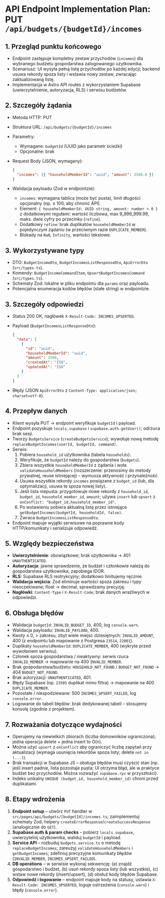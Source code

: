 # API Endpoint Implementation Plan: PUT `/api/budgets/{budgetId}/incomes`

## 1. Przegląd punktu końcowego

- Endpoint zastępuje kompletny zestaw przychodów (`incomes`) dla wybranego budżetu gospodarstwa zalogowanego użytkownika.
- Scenariusz: UI wysyła pełną listę przychodów po każdej edycji; backend usuwa rekordy spoza listy i wstawia nowy zestaw, zwracając zaktualizowaną listę.
- Implementacja w Astro API routes z wykorzystaniem Supabase (uwierzytelnienie, autoryzacja, RLS) i serwisu budżetów.

## 2. Szczegóły żądania

- Metoda HTTP: PUT
- Struktura URL: `/api/budgets/{budgetId}/incomes`
- Parametry:
  - Wymagane: `budgetId` (UUID jako parametr ścieżki)
  - Opcjonalne: brak
- Request Body (JSON, wymagany):

  ```json
  {
    "incomes": [{ "householdMemberId": "uuid", "amount": 3500.0 }]
  }
  ```

- Walidacja payloadu (Zod w endpointzie):
  - `incomes`: wymagana tablica (może być pusta), limit długości opcjonalny (np. ≤ 100, aby chronić API).
  - Element: `{ householdMemberId: UUID string, amount: number > 0 }` z dodatkowymi regułami: wartość liczbowa, max 9_999_999.99, maks. dwie cyfry po przecinku (`refine`).
  - Dodatkowy `refine`: brak duplikatów `householdMemberId` w pojedynczym żądaniu (w przeciwnym razie `DUPLICATE_MEMBER`).
  - Blokady na `NaN`, `Infinity`, wartości tekstowe.

## 3. Wykorzystywane typy

- DTO: `BudgetIncomeDto`, `BudgetIncomesListResponseDto`, `ApiErrorDto` (`src/types.ts`).
- Komendy: `BudgetIncomeCommandItem`, `UpsertBudgetIncomesCommand` (`src/types.ts`).
- Schematy Zod: lokalne w pliku endpointu dla `params` oraz payloadu.
- Potencjalna enumeracja kodów błędów (stałe string) w endpointzie.

## 3. Szczegóły odpowiedzi

- Status 200 OK, nagłówek `X-Result-Code: INCOMES_UPSERTED`.
- Payload (`BudgetIncomesListResponseDto`):

  ```json
  {
    "data": [
      {
        "id": "uuid",
        "householdMemberId": "uuid",
        "amount": 3500,
        "createdAt": "ISO",
        "updatedAt": "ISO"
      }
    ]
  }
  ```

- Błędy (JSON `ApiErrorDto` z `Content-Type: application/json; charset=utf-8`).

## 4. Przepływ danych

- Klient wysyła PUT → endpoint weryfikuje `budgetId` i payload.
- Endpoint pozyskuje `locals.supabase` i `supabase.auth.getUser()`; odrzuca brak sesji.
- Tworzy `BudgetsService` (`createBudgetsService`); wywołuje nową metodę `replaceBudgetIncomes(userId, budgetId, command)`.
- Serwis:
  1. Pobiera `household_id` użytkownika (tabela `households`).
  2. Weryfikuje, że `budgetId` należy do gospodarstwa (`budgets`).
  3. Zbiera wszystkie `householdMemberId` z żądania i woła `validateHouseholdMembers` (rozszerzenie: przenosimy do metody prywatnej, reuse istniejącej) – wymusza aktywność i przynależność.
  4. Usuwa wszystkie rekordy `incomes` powiązane z `budget_id` (lub, dla optymalizacji, usuwa te spoza nowej listy).
  5. Jeśli lista niepusta: przygotowuje nowe rekordy z `household_id`, `budget_id`, `household_member_id`, `amount`; używa `insert` lub `upsert` z `onConflict: "budget_id,household_member_id"`.
  6. Po wstawieniu pobiera aktualną listę przez istniejące `getBudgetIncomes(budgetId, householdId, false)`.
  7. Zwraca `BudgetIncomesListResponseDto`.
- Endpoint mapuje wyjątki serwisowe na poprawne kody HTTP/komunikaty i serializuje odpowiedź.

## 5. Względy bezpieczeństwa

- **Uwierzytelnienie**: obowiązkowe; brak użytkownika → 401 `UNAUTHENTICATED`.
- **Autoryzacja**: jawne sprawdzenie, że budżet i członkowie należą do gospodarstwa użytkownika; zapobiega IDOR.
- **RLS**: Supabase RLS restrykcyjny; dodatkowo limitujemy ręcznie.
- **Walidacja wejścia**: Zod eliminuje wartości spoza zakresu i typy nieoczekiwane; float → decimal, sprawdzamy precyzję.
- **Nagłówki**: `Content-Type` i `X-Result-Code`; brak danych wrażliwych w odpowiedzi.

## 6. Obsługa błędów

- Walidacja `budgetId`: `INVALID_BUDGET_ID`, 400, log `console.warn`.
- Walidacja payloadu: `INVALID_PAYLOAD`, 400.
- Kwoty ≤ 0, > zakresu, zbyt wiele miejsc dziesiętnych: `INVALID_AMOUNT`, 400 (z endpointu lub mapowanie z Postgresa `23514`, `22001`).
- Duplikaty `householdMemberId`: `DUPLICATE_MEMBER`, 400 (wykryte przed wywołaniem serwisu).
- Członek spoza gospodarstwa / nieaktywny: serwis rzuca `INVALID_MEMBER` → mapowanie na 400 `INVALID_MEMBER`.
- Brak gospodarstwa/budżetu: `HOUSEHOLD_NOT_FOUND` / `BUDGET_NOT_FOUND` → 404 `BUDGET_NOT_FOUND`.
- Brak autoryzacji: `UNAUTHENTICATED`, 401.
- Błędy Supabase (np. `23505` duplikat mimo filtra) → mapowanie na 400 `DUPLICATE_MEMBER`.
- Pozostałe / niespodziewane: 500 `INCOMES_UPSERT_FAILED`, log `console.error`.
- Logowanie do tabeli błędów: brak dedykowanej tabeli – stosujemy konsolę (zgodnie z projektem).

## 7. Rozważania dotyczące wydajności

- Operujemy na niewielkich zbiorach (liczba domowników ograniczona); jedna operacja delete + jedna insert to O(n).
- Można użyć `upsert` z `onConflict` aby ograniczyć liczbę zapytań przy aktualizacji (wymaga usunięcia rekordów spoza listy; delete `not in (...)`).
- Brak transakcji w Supabase JS – obsługa błędów musi czyścić stan (np. jeśli insert padnie, lista pozostaje pusta; UI otrzyma błąd, ale w praktyce budżet bez przychodów. Można rozważyć `supabase.rpc` w przyszłości).
- Indeks unikalny `UNIQUE (budget_id, household_member_id)` chroni przed duplikatami.

## 8. Etapy wdrożenia

1. **Endpoint setup** – utwórz `PUT` handler w `src/pages/api/budgets/[budgetId]/incomes.ts`; zaimplementuj schematy Zod, helpery `createErrorResponse`/`createSuccessResponse` (analogicznie do `GET`).
2. **Supabase auth & param checks** – pobierz `locals.supabase`, uwierzytelnij użytkownika, waliduj `budgetId` i payload.
3. **Service API** – rozbuduj `budgets.service.ts` o metodę `replaceBudgetIncomes`; zareużyj `validateHouseholdMembers` i `getBudgetIncomes`; zdefiniuj precyzyjne komunikaty błędów (`INVALID_MEMBER`, `INCOMES_UPSERT_FAILED`).
4. **DB operations** – w serwisie wykonaj sekwencję: (a) znajdź gospodarstwo i budżet, (b) usuń rekordy spoza listy (lub wszystkie), (c) wstaw nowe rekordy (insert/upsert), (d) obsłuż kody błędów Supabase.
5. **Odpowiedź i logowanie** – endpoint mapuje kody na statusy, ustawia `X-Result-Code: INCOMES_UPSERTED`, loguje ostrzeżenia (`console.warn`) i błędy (`console.error`).
